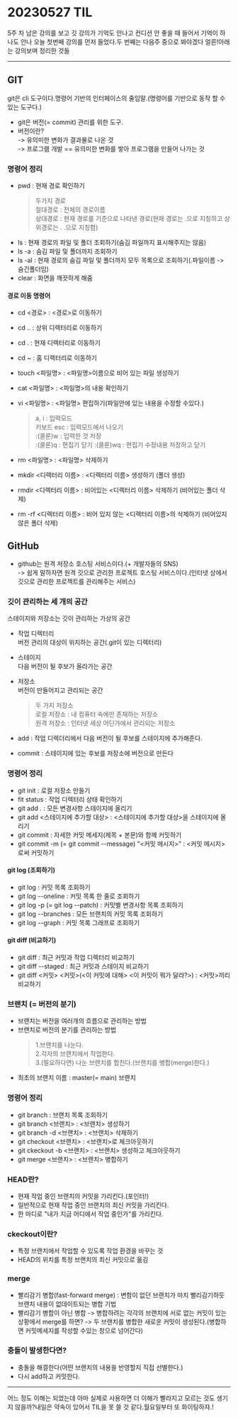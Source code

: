 # 20230527 TIL

5주 차 남은 강의를 보고 깃 강의가 기억도 안나고 컨디션 안 좋을 때 들어서 기억이 하나도 안나 오늘 첫번째 강의를 먼저 들었다.두 번째는 다음주 중으로 봐야겠다 얼른!아래는 강의보며 정리한 것들

---

## GIT

git은 cli 도구이다.명령어 기반의 인터페이스의 줄임말.(명령어를 기반으로 동작 할 수있는 도구다.)

- git은 버전(= commit) 관리를 위한 도구.
- 버전이란?</br>
  -> 유의미한 변화가 결과물로 나온 것</br>
  -> 프로그램 개발 == 유의미한 변화를 쌓아 프로그램을 만들어 나가는 것

### 명령어 정리

- pwd : 현재 경로 확인하기
  > 두가지 경로</br>
  > 절대경로 : 전체의 경로이름</br>
  > 상대경로 : 현재 경로를 기준으로 나타낸 경로(현재 경로는 .으로 지칭하고 상위경로는 . .으로 지칭함)</br>
- ls : 현재 경로의 파일 및 폴더 조회하기(숨김 파일까지 표시해주지는 않음)
- ls -a : 숨김 파일 및 폴더까지 조회하기
- ls -al : 현재 경로의 숨김 파일 및 폴더까지 모두 목록으로 조회하기(.파일이름 -> 숨긴폴더임)
- clear : 화면을 깨끗하게 해줌

#### 경로 이동 명령어

- cd <경로> : <경로>로 이동하기
- cd .. : 상위 디렉터리로 이동하기
- cd . : 현재 디렉터리로 이동하기
- cd ~ : 홈 디렉터리로 이동하기

- touch <파일명> : <파일명>이름으로 비어 있는 파일 생성하기
- cat <파일명> : <파일명>의 내용 확인하기

- vi <파일명> : <파일명> 편집하기(파일안에 있는 내용을 수정할 수있다.)

  > a, i : 입력모드</br>
  > 키보드 esc : 입력모드에서 나오기</br>
  > :(콜론)w : 입력한 것 저장</br>
  > :(콜론)q : 편집기 닫기
  > :(콜론)wq : 편집기 수정내용 저장하고 닫기

- rm <파일명> : <파일명> 삭제하기
- mkdir <디렉터리 이름> : <디렉터리 이름> 생성하기 (폴더 생성)
- rmdir <디렉터리 이름> : 비어있는 <디렉터리 이름> 삭제하기 (비어있는 폴더 삭제)
- rm -rf <디렉터리 이름> : 비어 있지 않는 <디렉터리 이름>의 삭제하기 (비어있지 않은 폴더 삭제)

## GitHub

- github는 원격 저장소 호스팅 서비스이다.(+ 개발자들의 SNS)</br>
  -> 쉽게 말하자면 원격 깃으로 관리한 프로젝트 호스팅 서비스이다.(인터넷 상에서 깃으로 관리한 프로젝트를 관리해주는 서비스)

### 깃이 관리하는 세 개의 공간

스테이지와 저장소는 깃이 관리하는 가상의 공간</br>

- 작업 디렉터리</br>
  버전 관리의 대상이 위치하는 공간(.git이 있는 디렉터리)
- 스테이지 </br>
  다음 버전이 될 후보가 올라가는 공간
- 저장소 </br>
  버전이 만들어지고 관리되는 공간

  > 두 가지 저장소</br>
  > 로컬 저장소 : 내 컴퓨터 속에만 존재하는 저장소</br>
  > 원격 저장소 : 인터넷 세상 어딘가에서 관리되는 저장소

- add : 작업 디렉더리에서 다음 버전이 될 후보를 스테이지에 추가해준다.
- commit : 스테이지에 있는 후보를 저장소에 버전으로 만든다

### 명령어 정리

- git init : 로컬 저장소 만들기
- fit status : 작업 디렉터리 상태 확인하기
- git add . : 모든 변경사항 스테이지에 올리기
- git add <스테이지에 추가할 대상> : <스테이지에 추가할 대상>을 스테이지에 올리기
- git commit : 자세한 커밋 메세지(제목 + 본문)와 함께 커밋하기
- git commit -m (= git commit --message) "<커밋 메시지>" : <커밋 메시지>로써 커밋하기

#### git log (조회하기)

- git log : 커밋 목록 조회하기
- git log --oneline : 커밋 목록 한 줄로 조회하기
- git log -p (= git log --patch) : 커밋별 변경사항 목록 조회하기
- git log --branches : 모든 브랜치의 커밋 목록 조회하기
- git log --graph : 커밋 목록 그래프로 조회하기

#### git diff (비교하기)

- git diff : 최근 커밋과 작업 디렉터리 비교하기
- git diff --staged : 최근 커밋과 스테이지 비교하기
- git diff <커밋> <커밋>(<이 커밋에 대해> <이 커밋이 뭐가 달라?>) : <커밋>끼리 비교하기

### 브랜치 (= 버전의 분기)

- 브랜치는 버전을 여러개의 흐름으로 관리하는 방법</br>
- 브랜치로 버전의 분기를 관리하는 방법</br>
  > 1.브랜치를 나눈다.</br> 2.각자의 브랜치에서 작업한다.</br>
  > 3.(필요하다면) 나눈 브랜치를 합친다.(브랜치를 병합(merge)한다.)
- 최초의 브랜치 이름 : master(= main) 브랜치

### 명령어 정리

- git branch : 브랜치 목록 조회하기
- git branch <브랜치> : <브랜치> 생성하기
- git branch -d <브랜치> : <브랜치> 삭제하기
- git checkout <브랜치> : <브랜치>로 체크아웃하기
- git ckeckout -b <브랜치> : <브랜치> 생성하고 체크아웃하기
- git merge <브랜치> : <브랜치> 병합하기

### HEAD란?

- 현재 작업 중인 브랜치의 커밋을 가리킨다.(포인터!)
- 일반적으로 현재 작업 중인 브랜치의 최신 커밋을 가리킨다.
- 한 마디로 "내가 지금 어디에서 작업 중인가"를 가리킨다.

### ckeckout이란?

- 특정 브랜치에서 작업할 수 있도록 작업 환경을 바꾸는 것
- HEAD의 위치를 특정 브랜치의 최신 커밋으로 옮김

### merge

- 빨리감기 병합(fast-forward merge) : 변함이 없던 브랜치가 마치 빨리감기하듯 브랜치 내용이 없데이트되는 병합 기법
- 빨리감기 병합이 아닌 병합 -> 병합하려는 각각의 브랜치에 서로 없는 커밋이 있는 상황에서 merge를 하면? -> 두 브랜치를 병합한 새로운 커밋이 생성된다.(병합하면 커밋메세지를 작성할 수있는 창으로 넘어간다)

### 충돌이 발생한다면?

- 충돌을 해결한다(어떤 브랜치의 내용을 반영할지 직접 선별한다.)
- 다시 add하고 커밋한다.

---

어느 정도 이해는 되었는데 아마 실제로 사용하면 더 이해가 빨라지고 모르는 것도 생기지 않을까?내일은 약속이 있어서 TIL을 못 쓸 것 같다.월요일부터 또 화이팅하쟈.!
